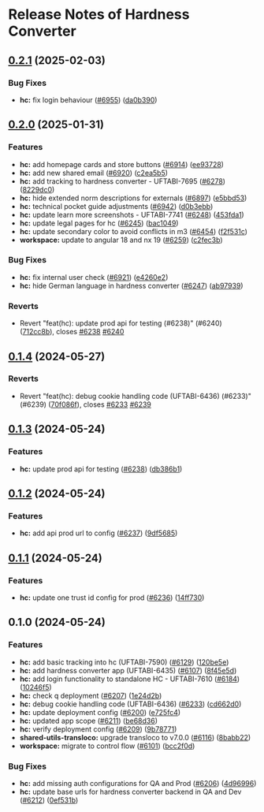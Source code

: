 # Release Notes of Hardness Converter
## [0.2.1](https://github.com/Schaeffler-Group/frontend-schaeffler/compare/hc-v0.2.0...hc-v0.2.1) (2025-02-03)


### Bug Fixes

* **hc:** fix login behaviour ([#6955](https://github.com/Schaeffler-Group/frontend-schaeffler/issues/6955)) ([da0b390](https://github.com/Schaeffler-Group/frontend-schaeffler/commit/da0b3906cd07405736a6ea443f6d4534ac2a3b48))

## [0.2.0](https://github.com/Schaeffler-Group/frontend-schaeffler/compare/hc-v0.1.4...hc-v0.2.0) (2025-01-31)


### Features

* **hc:** add homepage cards and store buttons ([#6914](https://github.com/Schaeffler-Group/frontend-schaeffler/issues/6914)) ([ee93728](https://github.com/Schaeffler-Group/frontend-schaeffler/commit/ee937289e3972f0830fab1ee0a75537ee63aa26e))
* **hc:** add new shared email ([#6920](https://github.com/Schaeffler-Group/frontend-schaeffler/issues/6920)) ([c2ea5b5](https://github.com/Schaeffler-Group/frontend-schaeffler/commit/c2ea5b5655c69d7ba452d05950bbd73775eb67db))
* **hc:** add tracking to hardness converter - UFTABI-7695 ([#6278](https://github.com/Schaeffler-Group/frontend-schaeffler/issues/6278)) ([8229dc0](https://github.com/Schaeffler-Group/frontend-schaeffler/commit/8229dc00d9ee83be799e3e3914bade73cb27b723))
* **hc:** hide extended norm descriptions for externals ([#6897](https://github.com/Schaeffler-Group/frontend-schaeffler/issues/6897)) ([e5bbd53](https://github.com/Schaeffler-Group/frontend-schaeffler/commit/e5bbd531146dffcb1ada1a50b66cc436b3fc7574))
* **hc:** technical pocket guide adjustments ([#6942](https://github.com/Schaeffler-Group/frontend-schaeffler/issues/6942)) ([d0b3ebb](https://github.com/Schaeffler-Group/frontend-schaeffler/commit/d0b3ebba11084cbc73cd61effe4cc2cd8ef6535d))
* **hc:** update learn more screenshots - UFTABI-7741 ([#6248](https://github.com/Schaeffler-Group/frontend-schaeffler/issues/6248)) ([453fda1](https://github.com/Schaeffler-Group/frontend-schaeffler/commit/453fda1c46deadfb4099cf9bdb535212a27a9153))
* **hc:** update legal pages for hc ([#6245](https://github.com/Schaeffler-Group/frontend-schaeffler/issues/6245)) ([bac1049](https://github.com/Schaeffler-Group/frontend-schaeffler/commit/bac1049a17b2b6fc8d1bb06c4d44b8d57467bf2e))
* **hc:** update secondary color to avoid conflicts in m3 ([#6454](https://github.com/Schaeffler-Group/frontend-schaeffler/issues/6454)) ([f2f531c](https://github.com/Schaeffler-Group/frontend-schaeffler/commit/f2f531c94cc6fd126b0414d9bf66f671182cfa13))
* **workspace:** update to angular 18 and nx 19 ([#6259](https://github.com/Schaeffler-Group/frontend-schaeffler/issues/6259)) ([c2fec3b](https://github.com/Schaeffler-Group/frontend-schaeffler/commit/c2fec3befeaa072f87bfc4c195262d71c2b18ecf))


### Bug Fixes

* **hc:** fix internal user check ([#6921](https://github.com/Schaeffler-Group/frontend-schaeffler/issues/6921)) ([e4260e2](https://github.com/Schaeffler-Group/frontend-schaeffler/commit/e4260e2e192ba06845556db49b7450718d2f87b1))
* **hc:** hide German language in hardness converter ([#6247](https://github.com/Schaeffler-Group/frontend-schaeffler/issues/6247)) ([ab97939](https://github.com/Schaeffler-Group/frontend-schaeffler/commit/ab97939e1202d086b353e52ee2fa5e6cc22bdfdc))


### Reverts

* Revert "feat(hc): update prod api for testing (#6238)" (#6240) ([712cc8b](https://github.com/Schaeffler-Group/frontend-schaeffler/commit/712cc8bdba71155fee5744b7e6379c0ed7338fe2)), closes [#6238](https://github.com/Schaeffler-Group/frontend-schaeffler/issues/6238) [#6240](https://github.com/Schaeffler-Group/frontend-schaeffler/issues/6240)

## [0.1.4](https://github.com/Schaeffler-Group/frontend-schaeffler/compare/hc-v0.1.3...hc-v0.1.4) (2024-05-27)


### Reverts

* Revert "feat(hc): debug cookie handling code (UFTABI-6436) (#6233)" (#6239) ([70f086f](https://github.com/Schaeffler-Group/frontend-schaeffler/commit/70f086fdec3932bb6922a6cb2a7e519ca4d6ff96)), closes [#6233](https://github.com/Schaeffler-Group/frontend-schaeffler/issues/6233) [#6239](https://github.com/Schaeffler-Group/frontend-schaeffler/issues/6239)

## [0.1.3](https://github.com/Schaeffler-Group/frontend-schaeffler/compare/hc-v0.1.2...hc-v0.1.3) (2024-05-24)


### Features

* **hc:** update prod api for testing ([#6238](https://github.com/Schaeffler-Group/frontend-schaeffler/issues/6238)) ([db386b1](https://github.com/Schaeffler-Group/frontend-schaeffler/commit/db386b15cfff6aca3570ebc9136d8fa91147daaa))

## [0.1.2](https://github.com/Schaeffler-Group/frontend-schaeffler/compare/hc-v0.1.1...hc-v0.1.2) (2024-05-24)


### Features

* **hc:** add api prod url to config ([#6237](https://github.com/Schaeffler-Group/frontend-schaeffler/issues/6237)) ([9df5685](https://github.com/Schaeffler-Group/frontend-schaeffler/commit/9df5685cf7f4e8b35a6993facdede450beaff83f))

## [0.1.1](https://github.com/Schaeffler-Group/frontend-schaeffler/compare/hc-v0.1.0...hc-v0.1.1) (2024-05-24)


### Features

* **hc:** update one trust id config for prod ([#6236](https://github.com/Schaeffler-Group/frontend-schaeffler/issues/6236)) ([14ff730](https://github.com/Schaeffler-Group/frontend-schaeffler/commit/14ff730f9b7d415f3975a4dce72e0d40e823694e))

## 0.1.0 (2024-05-24)


### Features

* **hc:** add basic tracking into hc (UFTABI-7590) ([#6129](https://github.com/Schaeffler-Group/frontend-schaeffler/issues/6129)) ([120be5e](https://github.com/Schaeffler-Group/frontend-schaeffler/commit/120be5ed8f0bfeea71c97bba674c5d7b62a66fbc))
* **hc:** add hardness converter app (UFTABI-6435) ([#6107](https://github.com/Schaeffler-Group/frontend-schaeffler/issues/6107)) ([8f45e5d](https://github.com/Schaeffler-Group/frontend-schaeffler/commit/8f45e5dcb0ea3f6bdc80679b8413fba1ff88f341))
* **hc:** add login functionality to standalone HC - UFTABI-7610 ([#6184](https://github.com/Schaeffler-Group/frontend-schaeffler/issues/6184)) ([10246f5](https://github.com/Schaeffler-Group/frontend-schaeffler/commit/10246f53ba8f09b484439c1087929322fd3cad8c))
* **hc:** check q deployment ([#6207](https://github.com/Schaeffler-Group/frontend-schaeffler/issues/6207)) ([1e24d2b](https://github.com/Schaeffler-Group/frontend-schaeffler/commit/1e24d2b5ee29715a87d0de2020f515bf195ff86e))
* **hc:** debug cookie handling code (UFTABI-6436) ([#6233](https://github.com/Schaeffler-Group/frontend-schaeffler/issues/6233)) ([cd662d0](https://github.com/Schaeffler-Group/frontend-schaeffler/commit/cd662d06a217c3e96227fe98eb4ce9ace3b0f975))
* **hc:** update deployment config ([#6200](https://github.com/Schaeffler-Group/frontend-schaeffler/issues/6200)) ([e725fc4](https://github.com/Schaeffler-Group/frontend-schaeffler/commit/e725fc4c113a2024b08b14efa074b1f47464dccf))
* **hc:** updated app scope ([#6211](https://github.com/Schaeffler-Group/frontend-schaeffler/issues/6211)) ([be68d36](https://github.com/Schaeffler-Group/frontend-schaeffler/commit/be68d36e616327269a58317eb2898b58a68dbf15))
* **hc:** verify deployment config ([#6209](https://github.com/Schaeffler-Group/frontend-schaeffler/issues/6209)) ([9b78771](https://github.com/Schaeffler-Group/frontend-schaeffler/commit/9b78771f0039b3306e65a2ad1fa720973db2e192))
* **shared-utils-transloco:** upgrade transloco to v7.0.0 ([#6116](https://github.com/Schaeffler-Group/frontend-schaeffler/issues/6116)) ([8babb22](https://github.com/Schaeffler-Group/frontend-schaeffler/commit/8babb222d49c8ef69fd677d632ac6b87852f3caa))
* **workspace:** migrate to control flow ([#6101](https://github.com/Schaeffler-Group/frontend-schaeffler/issues/6101)) ([bcc2f0d](https://github.com/Schaeffler-Group/frontend-schaeffler/commit/bcc2f0de21ab75dcdceb320c21268074e0940dc9))


### Bug Fixes

* **hc:** add missing auth configurations for QA and Prod ([#6206](https://github.com/Schaeffler-Group/frontend-schaeffler/issues/6206)) ([4d96996](https://github.com/Schaeffler-Group/frontend-schaeffler/commit/4d969962ddd81429d7b4685a2def19aed97edbd8))
* **hc:** update base urls for hardness converter backend in QA and Dev ([#6212](https://github.com/Schaeffler-Group/frontend-schaeffler/issues/6212)) ([0ef531b](https://github.com/Schaeffler-Group/frontend-schaeffler/commit/0ef531b2a27fc3dc68adaa2dc6fdfb182855e275))
